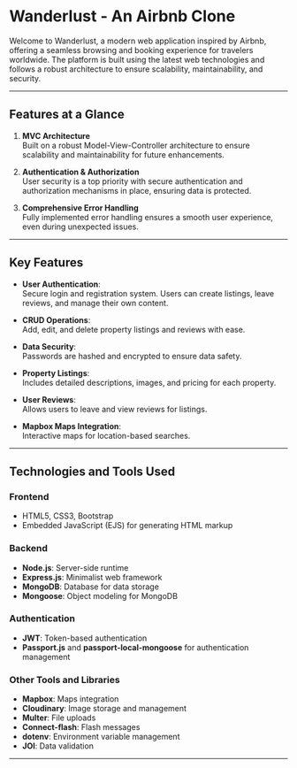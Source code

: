 # Wanderlust - An Airbnb Clone  

Welcome to Wanderlust, a modern web application inspired by Airbnb, offering a seamless browsing and booking experience for travelers worldwide. The platform is built using the latest web technologies and follows a robust architecture to ensure scalability, maintainability, and security.  

---

## **Features at a Glance**

1. **MVC Architecture**  
   Built on a robust Model-View-Controller architecture to ensure scalability and maintainability for future enhancements.  

2. **Authentication & Authorization**  
   User security is a top priority with secure authentication and authorization mechanisms in place, ensuring data is protected.  

3. **Comprehensive Error Handling**  
   Fully implemented error handling ensures a smooth user experience, even during unexpected issues.  

---

## **Key Features**  

- **User Authentication**:  
   Secure login and registration system. Users can create listings, leave reviews, and manage their own content.  

- **CRUD Operations**:  
   Add, edit, and delete property listings and reviews with ease.  

- **Data Security**:  
   Passwords are hashed and encrypted to ensure data safety.  

- **Property Listings**:  
   Includes detailed descriptions, images, and pricing for each property.  

- **User Reviews**:  
   Allows users to leave and view reviews for listings.  
  
- **Mapbox Maps Integration**:  
   Interactive maps for location-based searches.  

---

## **Technologies and Tools Used**  

### **Frontend**  
- HTML5, CSS3, Bootstrap  
- Embedded JavaScript (EJS) for generating HTML markup  

### **Backend**  
- **Node.js**: Server-side runtime  
- **Express.js**: Minimalist web framework  
- **MongoDB**: Database for data storage  
- **Mongoose**: Object modeling for MongoDB  

### **Authentication**  
- **JWT**: Token-based authentication  
- **Passport.js** and **passport-local-mongoose** for authentication management  

### **Other Tools and Libraries**  
- **Mapbox**: Maps integration  
- **Cloudinary**: Image storage and management  
- **Multer**: File uploads  
- **Connect-flash**: Flash messages  
- **dotenv**: Environment variable management  
- **JOI**: Data validation  

---
